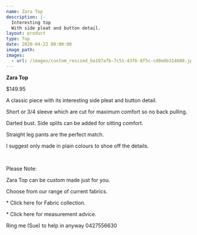 ```yaml
---
name: Zara Top
description: |-
  Interesting top 
  With side pleat and button detail.
layout: product
type: Top
date: 2020-04-22 00:00:00
image_path:
images:
  - url: /images/custom_resized_ba197afb-7c51-43f6-8f5c-cd0e0b314600.jpg
---
```


**Zara Top**

$149.95

A classic piece with its interesting side pleat and button detail.&nbsp;

Short or 3/4 sleeve which are cut for maximum comfort so no back pulling.

Darted bust. Side splits can be added for sitting comfort.

Straight leg pants are the perfect match.

I suggest only made in plain colours to shoe off the details.

&nbsp;

Please Note:

Zara Top can be custom made just for you.

Choose from our range of current fabrics.

\* Click here for Fabric collection.

\* Click here for measurement advice.

Ring me (Sue) to help in anyway 0427556630